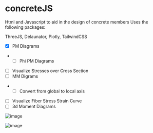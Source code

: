 # concreteJS

Html and Javascript to aid in the design of concrete members
Uses the following packages:

ThreeJS, Delaunator, Plotly, TailwindCSS

- [x] PM Diagrams
- - [ ] Phi PM Diagrams
- [ ] Visualize Stresses over Cross Section
- [ ] MM Digrams
- - [ ] Convert from global to local axis
- [ ] Visualize Fiber Stress Strain Curve
- [ ] 3d Moment Diagrams

![image](https://github.com/retug/concreteJS/assets/45467091/72d5a455-13a1-4701-b61d-9cfbcea959d0)

![image](https://github.com/retug/concreteJS/assets/45467091/e5913cb3-f435-44ab-8c22-79b7c05dd187)
